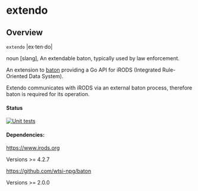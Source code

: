 # extendo

## Overview

`extendo` |ex·​ten·​do|

  noun [slang], An extendable baton, typically used by law enforcement.

An extension to [baton](https://github.com/wtsi-npg/baton) providing a
Go API for iRODS (Integrated Rule-Oriented Data System).

Extendo communicates with iRODS via an external baton process,
therefore baton is required for its operation.

#### Status

[![Unit tests](https://github.com/wtsi-npg/extendo/actions/workflows/run-tests.yml/badge.svg)](https://github.com/wtsi-npg/extendo/actions/workflows/run-tests.yml)

#### Dependencies:

https://www.irods.org

  Versions >= 4.2.7

https://github.com/wtsi-npg/baton

  Versions >= 2.0.0
